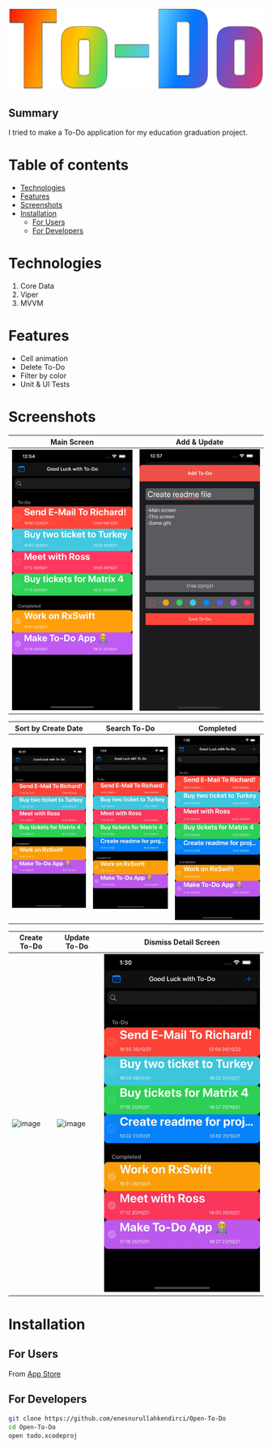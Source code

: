 ![image](https://github.com/116-iOS-Bootcamp-QNB-Finansbank/enesnk_graduation-project/blob/main/readme%20files/logo/To-Do-2.png)

## Summary
I tried to make a To-Do application for my education graduation project.

Table of contents
=================

<!--ts-->
   * [Technologies](#technologies)
   * [Features](#features)
   * [Screenshots](#screenshots)
   * [Installation](#installation)
      * [For Users](#for-users)
      *  [For Developers](#for-developers)
<!--te-->

Technologies
============
1. Core Data
2. Viper
3. MVVM

Features
========
+ Cell animation
+ Delete To-Do
+ Filter by color
+ Unit & UI Tests

Screenshots
===========
| Main Screen | Add & Update |
| ----------- | ------------ |
| ![image](https://github.com/enesnurullahkendirci/Open-To-Do/blob/main/readme%20files/Main-Screen.png) | ![image](https://github.com/enesnurullahkendirci/Open-To-Do/blob/main/readme%20files/Edit-Add-screen.png) |

| Sort by Create Date | Search To-Do | Completed |
| ------------------- | ------------ | --------- |
| ![image](https://github.com/enesnurullahkendirci/Open-To-Do/blob/main/readme%20files/sort-by-date.gif)  | ![image](https://github.com/enesnurullahkendirci/Open-To-Do/blob/main/readme%20files/search-todo.gif) |  ![image](https://github.com/enesnurullahkendirci/Open-To-Do/blob/main/readme%20files/update-complete.gif) |

| Create To-Do | Update To-Do | Dismiss Detail Screen |
| ------------ | ------------ | --------------------- |
| ![image](https://github.com/enesnurullahkendirci/Open-To-Do/blob/main/readme%20files/create-todo.gif) | ![image](https://github.com/enesnurullahkendirci/Open-To-Do/blob/main/readme%20files/update-todo.gif) | ![image](https://github.com/enesnurullahkendirci/Open-To-Do/blob/main/readme%20files/dismiss.gif) |

Installation
============

## For Users

From [App Store](https://apps.apple.com/us/app/open-to-do/id1591032054)

## For Developers
```bash 
git clone https://github.com/enesnurullahkendirci/Open-To-Do
cd Open-To-Do
open todo.xcodeproj
```
